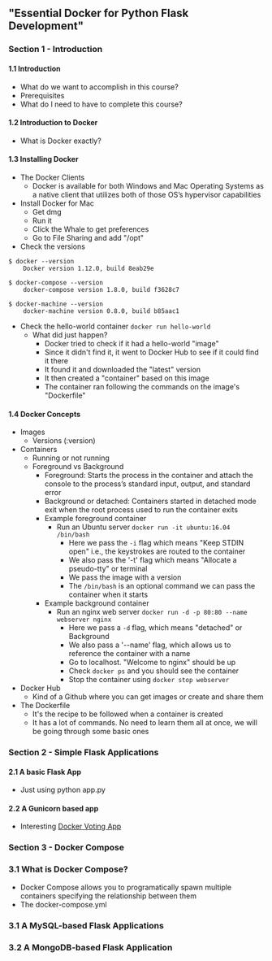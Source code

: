 ## "Essential Docker for Python Flask Development"

### Section 1 - Introduction

#### 1.1 Introduction

- What do we want to accomplish in this course?
- Prerequisites
- What do I need to have to complete this course?

#### 1.2 Introduction to Docker
- What is Docker exactly?

#### 1.3 Installing Docker
- The Docker Clients
  - Docker is available for both Windows and Mac Operating Systems as a native client that utilizes both of those OS’s hypervisor capabilities
- Install Docker for Mac
  - Get dmg
  - Run it
  - Click the Whale to get preferences
  - Go to File Sharing and add "/opt"
- Check the versions

```
$ docker --version
	Docker version 1.12.0, build 8eab29e

$ docker-compose --version
	docker-compose version 1.8.0, build f3628c7

$ docker-machine --version
	docker-machine version 0.8.0, build b85aac1
```

- Check the hello-world container `docker run hello-world`
  - What did just happen?
    - Docker tried to check if it had a hello-world "image"
    - Since it didn't find it, it went to Docker Hub to see if it could find it there
    - It found it and downloaded the "latest" version
    - It then created a "container" based on this image
    - The container ran following the commands on the image's "Dockerfile"

#### 1.4 Docker Concepts
- Images
  - Versions (:version)
- Containers
  - Running or not running
  - Foreground vs Background
    - Foreground: Starts the process in the container and attach the console to the process’s standard input, output, and standard error
    - Background or detached: Containers started in detached mode exit when the root process used to run the container exits
    - Example foreground container
      - Run an Ubuntu server `docker run -it ubuntu:16.04 /bin/bash`
        - Here we pass the `-i` flag which means "Keep STDIN open" i.e., the keystrokes are routed to the container
        - We also pass the '-t' flag which means "Allocate a pseudo-tty" or terminal
        - We pass the image with a version
        - The `/bin/bash` is an optional command we can pass the container when it starts
    - Example background container
      - Run an nginx web server `docker run -d -p 80:80 --name webserver nginx`
        - Here we pass a `-d` flag, which means "detached" or Background
        - We also pass a '--name' flag, which allows us to reference the container with a name
        - Go to localhost. "Welcome to nginx" should be up
        - Check `docker ps` and you should see the container
        - Stop the container using `docker stop webserver`
- Docker Hub
  - Kind of a Github where you can get images or create and share them
- The Dockerfile
  - It's the recipe to be followed when a container is created
  - It has a lot of commands. No need to learn them all at once, we will be going through some basic ones

### Section 2 - Simple Flask Applications
#### 2.1 A basic Flask App
- Just using python app.py

#### 2.2 A Gunicorn based app
- Interesting [Docker Voting App](https://github.com/docker/example-voting-app/blob/master/vote/Dockerfile)

### Section 3 - Docker Compose
### 3.1 What is Docker Compose?
- Docker Compose allows you to programatically spawn multiple containers specifying the relationship between them
- The docker-compose.yml

### 3.1 A MySQL-based Flask Applications

### 3.2 A MongoDB-based Flask Application
